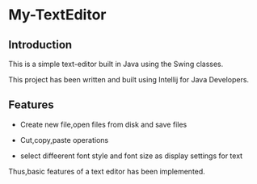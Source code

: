 # My-TextEditor

## **Introduction**

This is a simple text-editor built in Java using the Swing classes.

This project has been written and built using Intellij for Java Developers.


## **Features**

- Create new file,open files from disk and save files 
* Cut,copy,paste operations
+ select diffeerent font style and font size as display settings for text

Thus,basic features of a text editor has been implemented.




